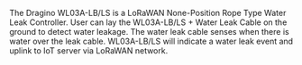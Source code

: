 The Dragino WL03A-LB/LS is a LoRaWAN None-Position Rope Type Water Leak Controller. User can lay the WL03A-LB/LS + Water Leak Cable on the ground to detect water leakage. The water leak cable senses when there is water over the leak cable. WL03A-LB/LS will indicate a water leak event and uplink to IoT server via LoRaWAN network.
